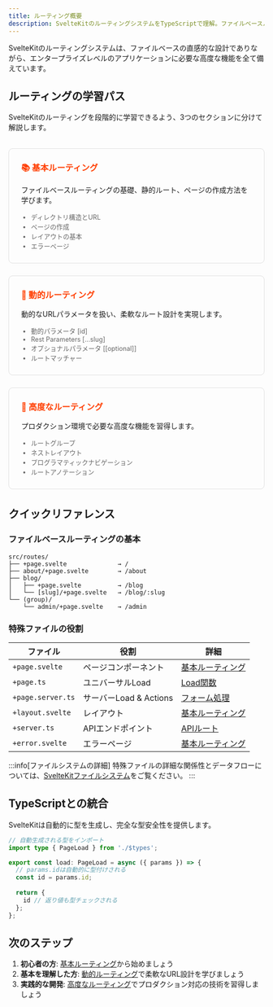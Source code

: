 ```yaml
---
title: ルーティング概要
description: SvelteKitのルーティングシステムをTypeScriptで理解。ファイルベースルーティングの基本から動的ルート、高度な機能まで体系的に解説
---
```


<script>
  import { base } from '$app/paths';
</script>

SvelteKitのルーティングシステムは、ファイルベースの直感的な設計でありながら、エンタープライズレベルのアプリケーションに必要な高度な機能を全て備えています。

## ルーティングの学習パス

SvelteKitのルーティングを段階的に学習できるよう、3つのセクションに分けて解説します。

<div class="grid">
  <a href="{base}/sveltekit/routing/basic/" class="card">
    <h3>📚 基本ルーティング</h3>
    <p>ファイルベースルーティングの基礎、静的ルート、ページの作成方法を学びます。</p>
    <ul>
      <li>ディレクトリ構造とURL</li>
      <li>ページの作成</li>
      <li>レイアウトの基本</li>
      <li>エラーページ</li>
    </ul>
  </a>

  <a href="{base}/sveltekit/routing/dynamic/" class="card">
    <h3>🔄 動的ルーティング</h3>
    <p>動的なURLパラメータを扱い、柔軟なルート設計を実現します。</p>
    <ul>
      <li>動的パラメータ [id]</li>
      <li>Rest Parameters [...slug]</li>
      <li>オプショナルパラメータ [[optional]]</li>
      <li>ルートマッチャー</li>
    </ul>
  </a>

  <a href="{base}/sveltekit/routing/advanced/" class="card">
    <h3>🚀 高度なルーティング</h3>
    <p>プロダクション環境で必要な高度な機能を習得します。</p>
    <ul>
      <li>ルートグループ</li>
      <li>ネストレイアウト</li>
      <li>プログラマティックナビゲーション</li>
      <li>ルートアノテーション</li>
    </ul>
  </a>
</div>

## クイックリファレンス

### ファイルベースルーティングの基本

```
src/routes/
├── +page.svelte              → /
├── about/+page.svelte        → /about
├── blog/
│   ├── +page.svelte          → /blog
│   └── [slug]/+page.svelte   → /blog/:slug
└── (group)/
    └── admin/+page.svelte    → /admin
```

### 特殊ファイルの役割

| ファイル | 役割 | 詳細 |
|---------|------|------|
| `+page.svelte` | ページコンポーネント | [基本ルーティング](./basic/) |
| `+page.ts` | ユニバーサルLoad | [Load関数](../data-loading/) |
| `+page.server.ts` | サーバーLoad & Actions | [フォーム処理](../server/forms/) |
| `+layout.svelte` | レイアウト | [基本ルーティング](./basic/#レイアウト) |
| `+server.ts` | APIエンドポイント | [APIルート](../server/api-routes/) |
| `+error.svelte` | エラーページ | [基本ルーティング](./basic/#エラーハンドリング) |

:::info[ファイルシステムの詳細]
特殊ファイルの詳細な関係性とデータフローについては、[SvelteKitファイルシステム](../architecture/file-system/)をご覧ください。
:::

## TypeScriptとの統合

SvelteKitは自動的に型を生成し、完全な型安全性を提供します。

```typescript
// 自動生成される型をインポート
import type { PageLoad } from './$types';

export const load: PageLoad = async ({ params }) => {
  // params.idは自動的に型付けされる
  const id = params.id;
  
  return {
    id // 返り値も型チェックされる
  };
};
```

## 次のステップ

1. **初心者の方**: [基本ルーティング](./basic/)から始めましょう
2. **基本を理解した方**: [動的ルーティング](./dynamic/)で柔軟なURL設計を学びましょう
3. **実践的な開発**: [高度なルーティング](./advanced/)でプロダクション対応の技術を習得しましょう

<style>
  .grid {
    display: grid;
    grid-template-columns: repeat(auto-fit, minmax(300px, 1fr));
    gap: 1.5rem;
    margin: 2rem 0;
  }
  
  .card {
    padding: 1.5rem;
    border: 1px solid var(--border-color, #e0e0e0);
    border-radius: 8px;
    text-decoration: none;
    color: inherit;
    transition: transform 0.2s, box-shadow 0.2s;
  }
  
  .card:hover {
    transform: translateY(-2px);
    box-shadow: 0 4px 12px rgba(0, 0, 0, 0.1);
  }
  
  .card h3 {
    margin-top: 0;
    color: var(--primary-color, #ff3e00);
  }
  
  .card ul {
    margin: 0.5rem 0 0 0;
    padding-left: 1.2rem;
    font-size: 0.9em;
    color: var(--text-secondary, #666);
  }
</style>